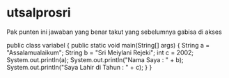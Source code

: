 # utsalprosri
Pak punten ini jawaban yang benar takut yang sebelumnya gabisa di akses

public class variabel {
		public static void main(String[] args) {
			String a = "Assalamualaikum";
			String b = "Sri Meiylani Rejeki";
			int c = 2002;
			System.out.println(a);
			System.out.println("Nama Saya : " + b);
			System.out.println("Saya Lahir di Tahun : " + c);
		}
	}
